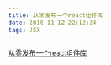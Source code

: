 ```yaml
---
title: 从零发布一个react组件库
date: 2018-11-12 22:12:24
tags: JSX
---
```



[从零发布一个react组件库](https://zhuanlan.zhihu.com/p/37366401)
